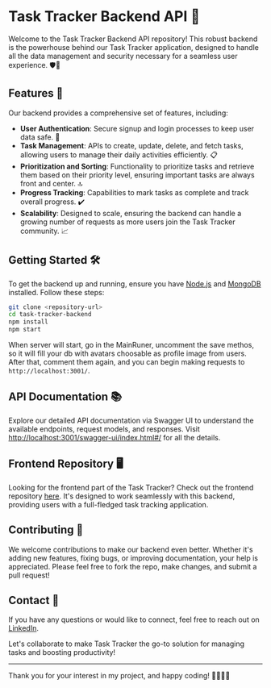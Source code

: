 # Task Tracker Backend API 🚀

Welcome to the Task Tracker Backend API repository! This robust backend is the powerhouse behind our Task Tracker application, designed to handle all the data management and security necessary for a seamless user experience. 🛡️💾

## Features 🌟

Our backend provides a comprehensive set of features, including:

- **User Authentication**: Secure signup and login processes to keep user data safe. 🔐
- **Task Management**: APIs to create, update, delete, and fetch tasks, allowing users to manage their daily activities efficiently. 📋
- **Prioritization and Sorting**: Functionality to prioritize tasks and retrieve them based on their priority level, ensuring important tasks are always front and center. 🔝
- **Progress Tracking**: Capabilities to mark tasks as complete and track overall progress. ✔️
- **Scalability**: Designed to scale, ensuring the backend can handle a growing number of requests as more users join the Task Tracker community. 📈

## Getting Started 🛠️

To get the backend up and running, ensure you have [Node.js](https://nodejs.org/) and [MongoDB](https://www.mongodb.com/) installed. Follow these steps:

```bash
git clone <repository-url>
cd task-tracker-backend
npm install
npm start
```

When server will start, go in the MainRuner, uncomment the save methos, so it will fill your db with avatars choosable as profile image from users. After that, comment them again, and you can begin making requests to `http://localhost:3001/`.

## API Documentation 📚

Explore our detailed API documentation via Swagger UI to understand the available endpoints, request models, and responses. Visit [http://localhost:3001/swagger-ui/index.html#/](http://localhost:3001/swagger-ui/index.html#/) for all the details.

## Frontend Repository 🖥️

Looking for the frontend part of the Task Tracker? Check out the frontend repository [here](https://github.com/marissaburca/task-tracker-fe). It's designed to work seamlessly with this backend, providing users with a full-fledged task tracking application.

## Contributing 🌱

We welcome contributions to make our backend even better. Whether it's adding new features, fixing bugs, or improving documentation, your help is appreciated. Please feel free to fork the repo, make changes, and submit a pull request!

## Contact 📩

If you have any questions or would like to connect, feel free to reach out on [LinkedIn](https://www.linkedin.com/in/marissa-burca-developer/).

Let's collaborate to make Task Tracker the go-to solution for managing tasks and boosting productivity!

---

Thank you for your interest in my project, and happy coding! 🎉👨‍💻🎉
